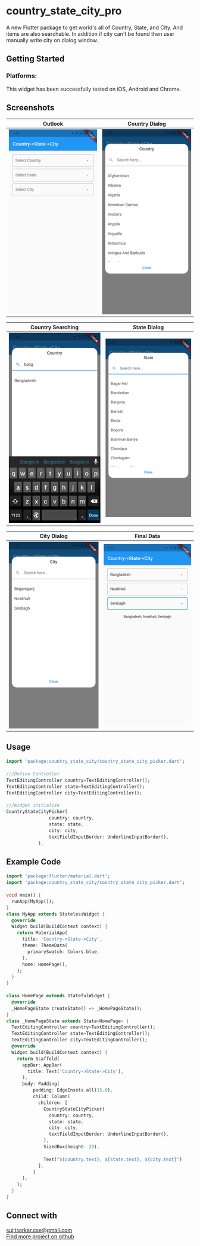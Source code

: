# country_state_city_pro

A new Flutter package to get world's all of Country, State, and City.
And items are also searchable. In addition if city can't be found then 
user manually write city on dialog window.

## Getting Started

### Platforms:
This widget has been successfully tested on iOS, Android and Chrome.

## Screenshots
Outlook                               | Country Dialog
--------------------------------------|--------------------------------------
![image info](assets/ex_img/sc_1.png) | ![image info](assets/ex_img/sc_2.png)

Country Searching                     | State Dialog
--------------------------------------|--------------------------------------
![image info](assets/ex_img/sc_3.png) | ![image info](assets/ex_img/sc_4.png)

City Dialog                           | Final Data
--------------------------------------|--------------------------------------
![image info](assets/ex_img/sc_5.png) | ![image info](assets/ex_img/sc_6.png)

## Usage
```dart
import 'package:country_state_city/country_state_city_picker.dart';

///Define Controller
TextEditingController country=TextEditingController();
TextEditingController state=TextEditingController();
TextEditingController city=TextEditingController();

///Widget initialize
CountryStateCityPicker(
                country: country,
                state: state,
                city: city,
                textFieldInputBorder: UnderlineInputBorder(),
            ),
```

## Example Code
```dart
import 'package:flutter/material.dart';
import 'package:country_state_city/country_state_city_picker.dart';

void main() {
  runApp(MyApp());
}
class MyApp extends StatelessWidget {
  @override
  Widget build(BuildContext context) {
    return MaterialApp(
      title: 'Country->State->City',
      theme: ThemeData(
        primarySwatch: Colors.blue,
      ),
      home: HomePage(),
    );
  }
}

class HomePage extends StatefulWidget {
  @override
  _HomePageState createState() => _HomePageState();
}
class _HomePageState extends State<HomePage> {
  TextEditingController country=TextEditingController();
  TextEditingController state=TextEditingController();
  TextEditingController city=TextEditingController();
  @override
  Widget build(BuildContext context) {
    return Scaffold(
      appBar: AppBar(
        title: Text('Country->State->City'),
      ),
      body: Padding(
          padding: EdgeInsets.all(15.0),
          child: Column(
            children: [
              CountryStateCityPicker(
                country: country,
                state: state,
                city: city,
                textFieldInputBorder: UnderlineInputBorder(),
              ),
              SizedBox(height: 20),

              Text("${country.text}, ${state.text}, ${city.text}")
            ],
          )
      ),
    );
  }
}
```

## Connect with
<a href="mailto:sujitsarkar.cse@gmail.com">sujitsarkar.cse@gmail.com</a><br>
<a href="https://github.com/SujitSarkar">Find more project on github</a>
